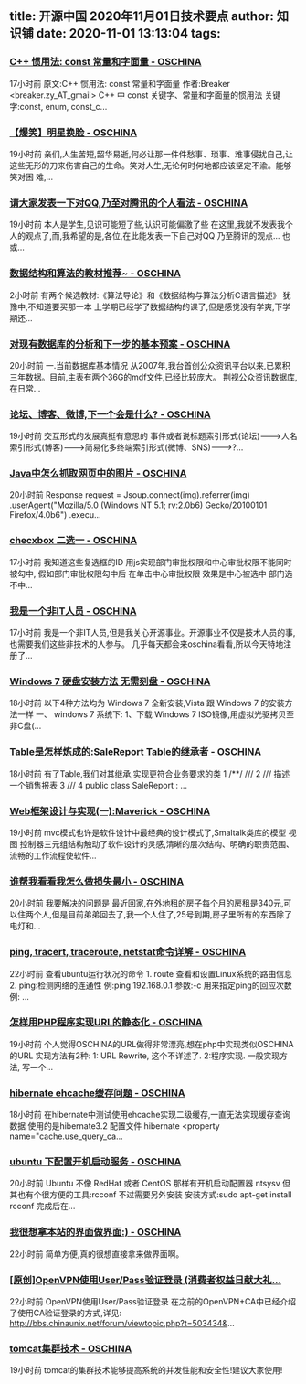 
title: 开源中国 2020年11月01日技术要点
author: 知识铺
date: 2020-11-01 13:13:04
tags: 
---
 
### [C++ 惯用法: const 常量和字面量 - OSCHINA](https://zshipu.com/t?url=https://www.oschina.net/question/234345_54790)

 17小时前 原文:C++ 惯用法: const 常量和字面量 作者:Breaker <breaker.zy_AT_gmail> C++ 中 const 关键字、常量和字面量的惯用法 关键字:const, enum, const_c...

### [【爆笑】明星换脸 - OSCHINA](https://zshipu.com/t?url=https://www.oschina.net/question/4883_13001)

 19小时前 亲们,人生苦短,韶华易逝,何必让那一件件愁事、琐事、难事侵扰自己,让这些无形的刀来伤害自己的生命。笑对人生,无论何时何地都应该坚定不渝。能够笑对困 难,...

### [请大家发表一下对QQ,乃至对腾讯的个人看法 - OSCHINA](https://zshipu.com/t?url=https://www.oschina.net/question/13435_4000)

 19小时前 本人是学生,见识可能短了些,认识可能偏激了些 在这里,我就不发表我个人的观点了,而,我希望的是,各位,在此能发表一下自己对QQ 乃至腾讯的观点... 也或...

### [数据结构和算法的教材推荐~ - OSCHINA](https://zshipu.com/t?url=http://www.oschina.net/question/60286_9449%3Fsort%3Dtime)

 2小时前 有两个候选教材:《算法导论》和《数据结构与算法分析C语言描述》 犹豫中,不知道要买那一本 上学期已经学了数据结构的课了,但是感觉没有学爽,下学期还...

### [对现有数据库的分析和下一步的基本预案 - OSCHINA](https://zshipu.com/t?url=https://www.oschina.net/question/119381_15786?sort=time)

 20小时前 一.当前数据库基本情况 从2007年,我台首创公众资讯平台以来,已累积三年数据。目前,主表有两个36G的mdf文件,已经比较庞大。 荆视公众资讯数据库,在日常...

### [论坛、博客、微博,下一个会是什么? - OSCHINA](https://zshipu.com/t?url=https://www.oschina.net/question/80839_9714)

 19小时前 交互形式的发展真挺有意思的 事件或者说标题索引形式(论坛)--->人名索引形式(博客)--->简易化多终端索引形式(微博、SNS)--->?...

### [Java中怎么抓取网页中的图片 - OSCHINA](https://zshipu.com/t?url=https://www.oschina.net/question/119610_15846)

 20小时前 Response request = Jsoup.connect(img).referrer(img) .userAgent("Mozilla/5.0 (Windows NT 5.1; rv:2.0b6) Gecko/20100101 Firefox/4.0b6") .execu...

### [checxbox 二选一 - OSCHINA](https://zshipu.com/t?url=https://www.oschina.net/question/98568_11247)

 17小时前 我知道这些复选框的ID 用js实现部门审批权限和中心审批权限不能同时被勾中, 假如部门审批权限勾中后 在单击中心审批权限 效果是中心被选中 部门选不中...

### [我是一个非IT人员 - OSCHINA](https://zshipu.com/t?url=https://www.oschina.net/question/99561_11519)

 17小时前 我是一个非IT人员,但是我关心开源事业。开源事业不仅是技术人员的事,也需要我们这些非技术的人参与。 几乎每天都会来oschina看看,所以今天特地注册了...

### [Windows 7 硬盘安装方法 无需刻盘 - OSCHINA](https://zshipu.com/t?url=https://www.oschina.net/question/8676_9457)

 18小时前 以下4种方法均为 Windows 7 全新安装,Vista 跟 Windows 7 的安装方法一样 一、 windows 7 系统下: 1、下载 Windows 7 ISO镜像,用虚拟光驱拷贝至非C盘(...

### [Table是怎样炼成的:SaleReport Table的继承者 - OSCHINA](https://zshipu.com/t?url=https://www.oschina.net/question/89964_43842)

 18小时前 有了Table,我们对其继承,实现更符合业务要求的类 1 /**/ /// 2 /// 描述一个销售报表 3 /// 4 public class SaleReport : ...

### [Web框架设计与实现(一):Maverick - OSCHINA](https://zshipu.com/t?url=https://www.oschina.net/question/12_4512)

 19小时前 mvc模式也许是软件设计中最经典的设计模式了,Smaltalk类库的模型 视图 控制器三元组结构触动了软件设计的灵感,清晰的层次结构、明确的职责范围、流畅的工作流程使软件...

### [谁帮我看看我怎么做损失最小 - OSCHINA](https://zshipu.com/t?url=https://www.oschina.net/question/2765_14178)

 20小时前 我要解决的问题是 最近回家,在外地租的房子每个月的房租是340元,可以住两个人,但是目前弟弟回去了,我一个人住了,25号到期,房子里所有的东西除了电灯和...

### [ping, tracert, traceroute, netstat命令详解 - OSCHINA](https://zshipu.com/t?url=https://www.oschina.net/question/565065_86419)

 22小时前 查看ubuntu运行状况的命令 1\. route 查看和设置Linux系统的路由信息 2\. ping:检测网络的连通性 例:ping 192.168.0.1 参数:-c 用来指定ping的回应次数 例: ...

### [怎样用PHP程序实现URL的静态化 - OSCHINA](https://zshipu.com/t?url=https://www.oschina.net/question/40887_16825)

 19小时前 个人觉得OSCHINA的URL做得非常漂亮,想在php中实现类似OSCHINA的URL 实现方法有2种: 1: URL Rewrite, 这个不详述了. 2:程序实现. 一般实现方法, 写一个...

### [hibernate ehcache缓存问题 - OSCHINA](https://zshipu.com/t?url=https://www.oschina.net/question/98307_15687)

 18小时前 在hibernate中测试使用ehcache实现二级缓存,一直无法实现缓存查询数据 使用的是hibernate3.2 配置文件 hibernate <property name="cache.use_query_ca...

### [ubuntu 下配置开机启动服务 - OSCHINA](https://zshipu.com/t?url=https://www.oschina.net/question/17_2823)

 20小时前 Ubuntu 不像 RedHat 或者 CentOS 那样有开机启动配置器 ntsysv 但其也有个很方便的工具:rcconf 不过需要另外安装 安装方式:sudo apt-get install rcconf 完成后在...

### [我很想拿本站的界面做界面:) - OSCHINA](https://zshipu.com/t?url=https://www.oschina.net/question/3966_11859)

 22小时前 简单方便,真的很想直接拿来做界面啊。

### [[原创]OpenVPN使用User/Pass验证登录 (消费者权益日献大礼...](https://zshipu.com/t?url=https://www.oschina.net/question/17_6430)

 22小时前 OpenVPN使用User/Pass验证登录 在之前的OpenVPN+CA中已经介绍了使用CA验证登录的方式,详见: http://bbs.chinaunix.net/forum/viewtopic.php?t=503434&...

### [tomcat集群技术 - OSCHINA](https://zshipu.com/t?url=https://www.oschina.net/question/57323_4321)

 19小时前 tomcat的集群技术能够提高系统的并发性能和安全性!建议大家使用!
